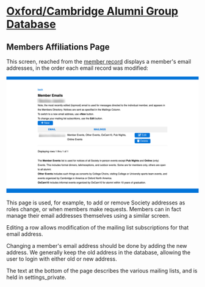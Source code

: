 # [Oxford/Cambridge Alumni Group Database](index.md)

## Members Affiliations Page

This screen, reached from the [member record](./member_record.md) displays a member's email addresses, in the order each email record was modified:

![member emails](images/member_emails.png)

This page is used, for example, to add or remove Society addresses as roles change, or when members make requests. Members can in fact manage their email addresses themselves using a similar screen.

Editing a row allows modification of the mailing list subscriptions for that email address.

Changing a member's email address should be done by adding the new address. We generally keep the old address in the database, allowing the user to login with either old  or new address.

The text at the bottom of the page describes the various mailing lists, and is held in settings_private.
